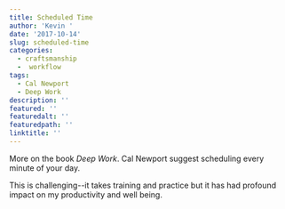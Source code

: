 ```yaml
---
title: Scheduled Time
author: 'Kevin '
date: '2017-10-14'
slug: scheduled-time
categories:
  - craftsmanship
  -  workflow
tags:
  - Cal Newport
  - Deep Work
description: ''
featured: ''
featuredalt: ''
featuredpath: ''
linktitle: ''
---
```

More on the book *Deep Work*.  Cal Newport suggest scheduling every minute of your day. 

This is challenging--it takes training and practice but it has had profound impact on my productivity and well being. 




